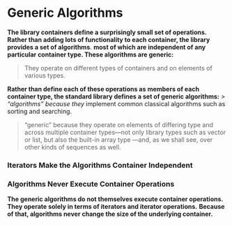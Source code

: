 # Generic Algorithms

**The library containers define a surprisingly small set of operations.**
**Rather than adding lots of functionality to each container, the library provides a set of algorithms**.
**most of which are independent of any particular container type. These algorithms are generic:**
> They operate on different types of containers and on elements of various types.

**Rather than define each of these operations as members of each container type, the standard library defines a set of generic algorithms:**
*> “algorithms” because they* implement common classical algorithms such as sorting and searching.
> “generic” because they operate on elements of differing type and across multiple container types—not only library types such as vector or list, but also the built-in array type —and, as we shall see, over other kinds of sequences as well.

### Iterators Make the Algorithms Container Independent
### Algorithms Never Execute Container Operations
**The generic algorithms do not themselves execute container operations. They operate solely in terms of iterators and iterator operations.**
**Because of that, algorithms never change the size of the underlying container.**

